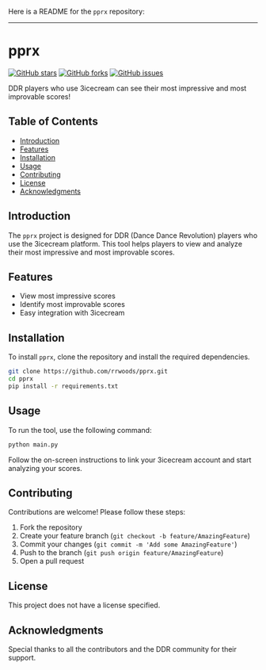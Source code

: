Here is a README for the `pprx` repository:

---

# pprx

[![GitHub stars](https://img.shields.io/github/stars/rrwoods/pprx.svg)](https://github.com/rrwoods/pprx/stargazers)
[![GitHub forks](https://img.shields.io/github/forks/rrwoods/pprx.svg)](https://github.com/rrwoods/pprx/network)
[![GitHub issues](https://img.shields.io/github/issues/rrwoods/pprx.svg)](https://github.com/rrwoods/pprx/issues)

DDR players who use 3icecream can see their most impressive and most improvable scores!

## Table of Contents

- [Introduction](#introduction)
- [Features](#features)
- [Installation](#installation)
- [Usage](#usage)
- [Contributing](#contributing)
- [License](#license)
- [Acknowledgments](#acknowledgments)

## Introduction

The `pprx` project is designed for DDR (Dance Dance Revolution) players who use the 3icecream platform. This tool helps players to view and analyze their most impressive and most improvable scores.

## Features

- View most impressive scores
- Identify most improvable scores
- Easy integration with 3icecream

## Installation

To install `pprx`, clone the repository and install the required dependencies.

```bash
git clone https://github.com/rrwoods/pprx.git
cd pprx
pip install -r requirements.txt
```

## Usage

To run the tool, use the following command:

```bash
python main.py
```

Follow the on-screen instructions to link your 3icecream account and start analyzing your scores.

## Contributing

Contributions are welcome! Please follow these steps:

1. Fork the repository
2. Create your feature branch (`git checkout -b feature/AmazingFeature`)
3. Commit your changes (`git commit -m 'Add some AmazingFeature'`)
4. Push to the branch (`git push origin feature/AmazingFeature`)
5. Open a pull request

## License

This project does not have a license specified.

## Acknowledgments

Special thanks to all the contributors and the DDR community for their support.
